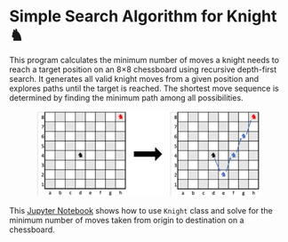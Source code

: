 # Simple Search Algorithm for Knight ♞

This program calculates the minimum number of moves a knight needs to reach a target position on an 8×8 chessboard using recursive depth-first search. 
It generates all valid knight moves from a given position and explores paths until the target is reached. 
The shortest move sequence is determined by finding the minimum path among all possibilities.

<div align="center">
    <img width=80% src='img/knight.png'>
</div>

This [Jupyter Notebook](solve.ipynb) shows how to use `Knight` class and solve for the minimum number of moves taken from origin to destination on a chessboard.